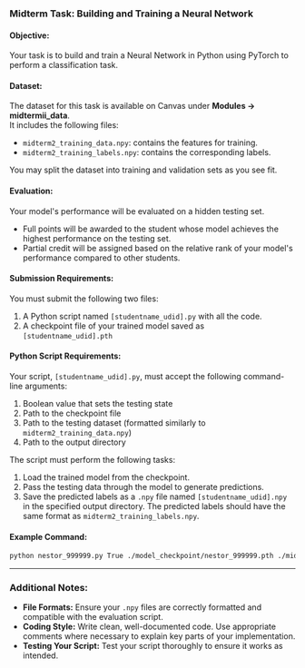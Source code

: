 ### Midterm Task: Building and Training a Neural Network

#### Objective:
Your task is to build and train a Neural Network in Python using PyTorch to perform a classification task.  

#### Dataset:
The dataset for this task is available on Canvas under **Modules -> midtermii_data**.  
It includes the following files:  
- `midterm2_training_data.npy`: contains the features for training.  
- `midterm2_training_labels.npy`: contains the corresponding labels.  

You may split the dataset into training and validation sets as you see fit.  

#### Evaluation:
Your model's performance will be evaluated on a hidden testing set.  
- Full points will be awarded to the student whose model achieves the highest performance on the testing set.  
- Partial credit will be assigned based on the relative rank of your model's performance compared to other students.  

#### Submission Requirements:
You must submit the following two files:
1. A Python script named `[studentname_udid].py` with all the code.
2. A checkpoint file of your trained model saved as `[studentname_udid].pth`  

#### Python Script Requirements:
Your script, `[studentname_udid].py`, must accept the following command-line arguments:
1. Boolean value that sets the testing state
2. Path to the checkpoint file  
3. Path to the testing dataset (formatted similarly to `midterm2_training_data.npy`)  
4. Path to the output directory

The script must perform the following tasks:  
1. Load the trained model from the checkpoint.  
2. Pass the testing data through the model to generate predictions.  
3. Save the predicted labels as a `.npy` file named `[studentname_udid].npy` in the specified output directory. The predicted labels should have the same format as `midterm2_training_labels.npy`. 

#### Example Command:
```bash
python nestor_999999.py True ./model_checkpoint/nestor_999999.pth ./midterm2_testing_data.npy ./predictions/
```

---

### Additional Notes:
- **File Formats:** Ensure your `.npy` files are correctly formatted and compatible with the evaluation script.  
- **Coding Style:** Write clean, well-documented code. Use appropriate comments where necessary to explain key parts of your implementation.  
- **Testing Your Script:** Test your script thoroughly to ensure it works as intended.
